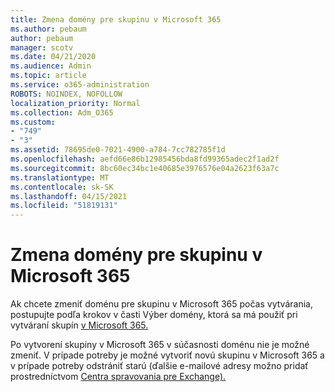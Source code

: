 ```yaml
---
title: Zmena domény pre skupinu v Microsoft 365
ms.author: pebaum
author: pebaum
manager: scotv
ms.date: 04/21/2020
ms.audience: Admin
ms.topic: article
ms.service: o365-administration
ROBOTS: NOINDEX, NOFOLLOW
localization_priority: Normal
ms.collection: Adm_O365
ms.custom:
- "749"
- "3"
ms.assetid: 78695de0-7021-4900-a784-7cc782785f1d
ms.openlocfilehash: aefd66e86b12985456bda8fd99365adec2f1ad2f
ms.sourcegitcommit: 8bc60ec34bc1e40685e3976576e04a2623f63a7c
ms.translationtype: MT
ms.contentlocale: sk-SK
ms.lasthandoff: 04/15/2021
ms.locfileid: "51819131"
---
```

# <a name="change-the-domain-for-microsoft-365-group"></a>Zmena domény pre skupinu v Microsoft 365

Ak chcete zmeniť doménu pre skupinu v Microsoft 365 počas vytvárania, postupujte podľa krokov v časti Výber domény, ktorá sa má použiť pri vytváraní skupín [v Microsoft 365.](https://docs.microsoft.com/microsoft-365/admin/create-groups/choose-domain-to-create-groups)
  
Po vytvorení skupiny v Microsoft 365 v súčasnosti doménu nie je možné zmeniť. V prípade potreby je možné vytvoriť novú skupinu v Microsoft 365 a v prípade potreby odstrániť starú (ďalšie e-mailové adresy možno pridať prostredníctvom [Centra spravovania pre Exchange).](https://outlook.office365.com/ecp.aspx)